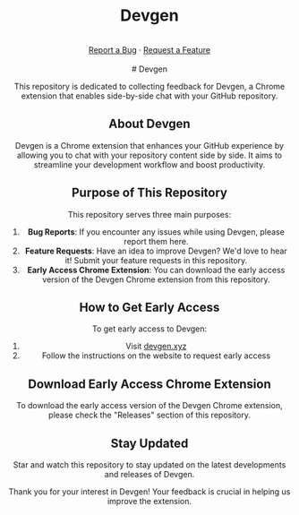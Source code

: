 <div align="center">
  <h1>Devgen</h1>
  <br />
  <a href="[https://github.com/starkware-libs/blockifier/issues/new?assignees=&labels=bug&template=01_BUG_REPORT.md&title=bug%3A+](https://github.com/getdevgen/devgen/issues/new?assignees=imotai&labels=bug&projects=&template=bug_report.md&title=bug%3A)">Report a Bug</a>
  ·
  <a href="[https://github.com/starkware-libs/blockifier/issues/new?assignees=&labels=enhancement&template=02_FEATURE_REQUEST.md&title=feat%3A+](https://github.com/getdevgen/devgen/issues/new?assignees=imotai&labels=enhancement&projects=&template=feature_request.md&title=feat%3A+)">Request a Feature</a>
</div>

<div align="center">
<br />
# Devgen

This repository is dedicated to collecting feedback for Devgen, a Chrome extension that enables side-by-side chat with your GitHub repository.

## About Devgen

Devgen is a Chrome extension that enhances your GitHub experience by allowing you to chat with your repository content side by side. It aims to streamline your development workflow and boost productivity.

## Purpose of This Repository

This repository serves three main purposes:

1. **Bug Reports**: If you encounter any issues while using Devgen, please report them here.
2. **Feature Requests**: Have an idea to improve Devgen? We'd love to hear it! Submit your feature requests in this repository.
3. **Early Access Chrome Extension**: You can download the early access version of the Devgen Chrome extension from this repository.

## How to Get Early Access

To get early access to Devgen:

1. Visit [devgen.xyz](https://devgen.xyz)
2. Follow the instructions on the website to request early access

## Download Early Access Chrome Extension

To download the early access version of the Devgen Chrome extension, please check the "Releases" section of this repository.

## Stay Updated

Star and watch this repository to stay updated on the latest developments and releases of Devgen.

Thank you for your interest in Devgen! Your feedback is crucial in helping us improve the extension.
